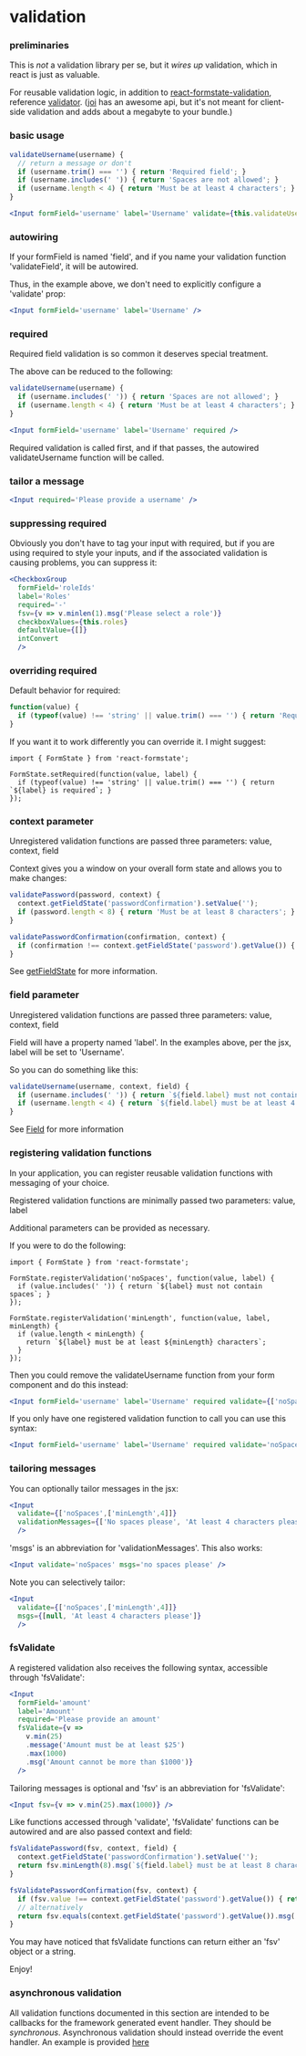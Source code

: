 # validation

### preliminaries

This is *not* a validation library per se, but it *wires up* validation, which in react is just as valuable.

For reusable validation logic, in addition to [react-formstate-validation](https://www.npmjs.com/package/react-formstate-validation), reference [validator](https://www.npmjs.com/package/validator). ([joi](https://www.npmjs.com/package/joi) has an awesome api, but it's not meant for client-side validation and adds about a megabyte to your bundle.)

### basic usage

```jsx
validateUsername(username) {
  // return a message or don't
  if (username.trim() === '') { return 'Required field'; }
  if (username.includes(' ')) { return 'Spaces are not allowed'; }
  if (username.length < 4) { return 'Must be at least 4 characters'; }
}
```
```jsx
<Input formField='username' label='Username' validate={this.validateUsername} />
```

### autowiring

If your formField is named 'field', and if you name your validation function 'validateField', it will be autowired.

Thus, in the example above, we don't need to explicitly configure a 'validate' prop:

```jsx
<Input formField='username' label='Username' />
```

### required

Required field validation is so common it deserves special treatment.

The above can be reduced to the following:

```jsx
validateUsername(username) {
  if (username.includes(' ')) { return 'Spaces are not allowed'; }
  if (username.length < 4) { return 'Must be at least 4 characters'; }
}
```
```jsx
<Input formField='username' label='Username' required />
```

Required validation is called first, and if that passes, the autowired validateUsername function will be called.

### tailor a message

```jsx
<Input required='Please provide a username' />
```

### suppressing required

Obviously you don't have to tag your input with required, but if you are using required to style your inputs, and if the associated validation is causing problems, you can suppress it:

```jsx
<CheckboxGroup
  formField='roleIds'
  label='Roles'
  required='-'
  fsv={v => v.minlen(1).msg('Please select a role')}
  checkboxValues={this.roles}
  defaultValue={[]}
  intConvert
  />
```

### overriding required

Default behavior for required:

```jsx
function(value) {
  if (typeof(value) !== 'string' || value.trim() === '') { return 'Required field'; }
}
```

If you want it to work differently you can override it. I might suggest:

```es6
import { FormState } from 'react-formstate';

FormState.setRequired(function(value, label) {
  if (typeof(value) !== 'string' || value.trim() === '') { return `${label} is required`; }
});
```

### context parameter

Unregistered validation functions are passed three parameters: value, context, field

Context gives you a window on your overall form state and allows you to make changes:

```jsx
validatePassword(password, context) {
  context.getFieldState('passwordConfirmation').setValue('');
  if (password.length < 8) { return 'Must be at least 8 characters'; }
}

validatePasswordConfirmation(confirmation, context) {
  if (confirmation !== context.getFieldState('password').getValue()) { return 'Passwords do not match'; }
}
```

See [getFieldState](https://github.com/dtrelogan/react-formstate/blob/master/docs/api.md#UnitOfWork.getFieldState) for more information.

### field parameter

Unregistered validation functions are passed three parameters: value, context, field

Field will have a property named 'label'. In the examples above, per the jsx, label will be set to 'Username'.

So you can do something like this:

```jsx
validateUsername(username, context, field) {
  if (username.includes(' ')) { return `${field.label} must not contain spaces`; }
  if (username.length < 4) { return `${field.label} must be at least 4 characters`; }
}
```

See [Field](https://github.com/dtrelogan/react-formstate/blob/master/docs/api.md#Field) for more information

### <a name='register'>registering validation functions</a>

In your application, you can register reusable validation functions with messaging of your choice.

Registered validation functions are minimally passed two parameters: value, label

Additional parameters can be provided as necessary.

If you were to do the following:

```es6
import { FormState } from 'react-formstate';

FormState.registerValidation('noSpaces', function(value, label) {
  if (value.includes(' ')) { return `${label} must not contain spaces`; }
});

FormState.registerValidation('minLength', function(value, label, minLength) {
  if (value.length < minLength) {
    return `${label} must be at least ${minLength} characters`;
  }
});
```

Then you could remove the validateUsername function from your form component and do this instead:

```jsx
<Input formField='username' label='Username' required validate={['noSpaces',['minLength',4]]} />
```

If you only have one registered validation function to call you can use this syntax:

```jsx
<Input formField='username' label='Username' required validate='noSpaces' />
```

### tailoring messages

You can optionally tailor messages in the jsx:

```jsx
<Input
  validate={['noSpaces',['minLength',4]]}
  validationMessages={['No spaces please', 'At least 4 characters please']}
  />
```

'msgs' is an abbreviation for 'validationMessages'. This also works:

```jsx
<Input validate='noSpaces' msgs='no spaces please' />
```

Note you can selectively tailor:

```jsx
<Input
  validate={['noSpaces',['minLength',4]]}
  msgs={[null, 'At least 4 characters please']}
  />
```

### fsValidate

A registered validation also receives the following syntax, accessible through 'fsValidate':

```jsx
<Input
  formField='amount'
  label='Amount'
  required='Please provide an amount'
  fsValidate={v =>
    v.min(25)
    .message('Amount must be at least $25')
    .max(1000)
    .msg('Amount cannot be more than $1000')}
  />
```

Tailoring messages is optional and 'fsv' is an abbreviation for 'fsValidate':

```jsx
<Input fsv={v => v.min(25).max(1000)} />
```

Like functions accessed through 'validate', 'fsValidate' functions can be autowired and are also passed context and field:

```jsx
fsValidatePassword(fsv, context, field) {
  context.getFieldState('passwordConfirmation').setValue('');
  return fsv.minLength(8).msg(`${field.label} must be at least 8 characters`);
}

fsValidatePasswordConfirmation(fsv, context) {
  if (fsv.value !== context.getFieldState('password').getValue()) { return 'Passwords do not match'; }
  // alternatively
  return fsv.equals(context.getFieldState('password').getValue()).msg('Passwords do not match');
}
```

You may have noticed that fsValidate functions can return either an 'fsv' object or a string.

Enjoy!

### asynchronous validation

All validation functions documented in this section are intended to be callbacks for the framework generated event handler. They should be *synchronous*. Asynchronous validation should instead override the event handler. An example is provided [here](/docs/asyncExample.md)
